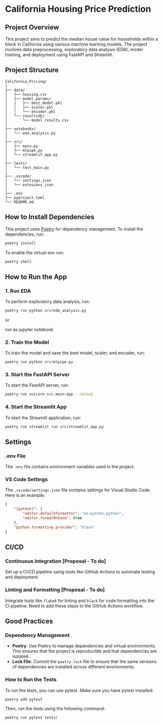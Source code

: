 # California Housing Price Prediction

## Project Overview

This project aims to predict the median house value for households within a block in California using various machine learning models. The project involves data preprocessing, exploratory data analysis (EDA), model training, and deployment using FastAPI and Streamlit.

## Project Structure

```
California_Pricing/
│
├── data/
│   ├── housing.csv
│   ├── model_params/
│   │   ├── best_model.pkl
│   │   ├── scaler.pkl
│   │   └── encoder.pkl
│   └── resultsdb/
│       └── model_results.csv
│
├── notebooks/
│   └── eda_analysis.py
│
├── src/
│   ├── main.py
│   ├── mlpipe.py
│   └── streamlit_app.py
│
├── tests/
│   └── test_main.py
│
├── .vscode/
│   └── settings.json
│   └── extesions.json
│
├── .env
├── pyproject.toml
└── README.md
```

## How to Install Dependencies

This project uses [Poetry](https://python-poetry.org/) for dependency management. To install the dependencies, run:

```sh
poetry install
```
To enable the virtual env run:
```sh
poetry shell
```
## How to Run the App

### 1. Run EDA

To perform exploratory data analysis, run:

```sh
poetry run python src/eda_analysis.py
```
or 

run as jupyter notebook

### 2. Train the Model

To train the model and save the best model, scaler, and encoder, run:

```sh
poetry run python src/mlpipe.py
```

### 3. Start the FastAPI Server

To start the FastAPI server, run:

```sh
poetry run uvicorn src.main:app --reload
```

### 4. Start the Streamlit App

To start the Streamlit application, run:

```sh
poetry run streamlit run src/streamlit_app.py
```

## Settings

### .env File

The `.env` file contains environment variables used in the project.

### VS Code Settings

The `.vscode/settings.json` file contains settings for Visual Studio Code. Here is an example:

```json
{
    "[python]": {
        "editor.defaultFormatter": "ms-python.python",
        "editor.formatOnSave": true
    },
    "python.formatting.provider": "black"
}
```

## CI/CD

### Continuous Integration [Proposal - To do]

Set up a CI/CD pipeline using tools like GitHub Actions to automate testing and deployment.

### Linting and Formatting [Proposal - To do]

Integrate tools like `flake8` for linting and `black` for code formatting into the CI pipeline. Need to add these steps to the GitHub Actions workflow.

## Good Practices

### Dependency Management

- **Poetry**: Use Poetry to manage dependencies and virtual environments. This ensures that the project is reproducible and that dependencies are isolated.
- **Lock File**: Commit the `poetry.lock` file to ensure that the same versions of dependencies are installed across different environments.

### How to Run the Tests
To run the tests, you can use pytest. Make sure you have pytest installed:
``` sh
poetry add pytest
```

Then, run the tests using the following command:
``` sh
poetry run pytest tests/
```